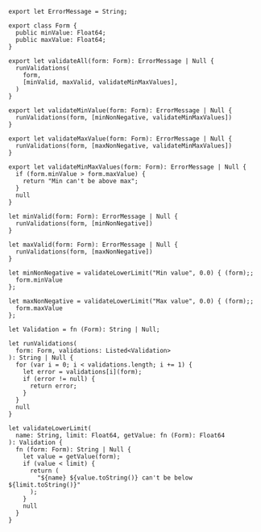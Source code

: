     export let ErrorMessage = String;

    export class Form {
      public minValue: Float64;
      public maxValue: Float64;
    }

    export let validateAll(form: Form): ErrorMessage | Null {
      runValidations(
        form,
        [minValid, maxValid, validateMinMaxValues],
      )
    }

    export let validateMinValue(form: Form): ErrorMessage | Null {
      runValidations(form, [minNonNegative, validateMinMaxValues])
    }

    export let validateMaxValue(form: Form): ErrorMessage | Null {
      runValidations(form, [maxNonNegative, validateMinMaxValues])
    }

    export let validateMinMaxValues(form: Form): ErrorMessage | Null {
      if (form.minValue > form.maxValue) {
        return "Min can't be above max";
      }
      null
    }

    let minValid(form: Form): ErrorMessage | Null {
      runValidations(form, [minNonNegative])
    }

    let maxValid(form: Form): ErrorMessage | Null {
      runValidations(form, [maxNonNegative])
    }

    let minNonNegative = validateLowerLimit("Min value", 0.0) { (form);;
      form.minValue
    };

    let maxNonNegative = validateLowerLimit("Max value", 0.0) { (form);;
      form.maxValue
    };

    let Validation = fn (Form): String | Null;

    let runValidations(
      form: Form, validations: Listed<Validation>
    ): String | Null {
      for (var i = 0; i < validations.length; i += 1) {
        let error = validations[i](form);
        if (error != null) {
          return error;
        }
      }
      null
    }

    let validateLowerLimit(
      name: String, limit: Float64, getValue: fn (Form): Float64
    ): Validation {
      fn (form: Form): String | Null {
        let value = getValue(form);
        if (value < limit) {
          return (
            "${name} ${value.toString()} can't be below ${limit.toString()}"
          );
        }
        null
      }
    }
